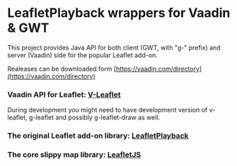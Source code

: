 # LeafletPlayback wrappers for Vaadin & GWT

This project provides Java API for both client (GWT, with "g-" prefix) and server (Vaadin) side for the popular Leaflet add-on.

Realeases can be downloaded form [https://vaadin.com/directory](https://vaadin.com/directory)

### Vaadin API for Leaflet: [V-Leaflet](https://github.com/mstahv/v-leaflet)

During development you might need to have development version of v-leaflet, g-leaflet and possibly g-leaflet-draw as well.

### The original Leaflet add-on library: [LeafletPlayback](https://github.com/hallahan/LeafletPlayback)

### The core slippy map library: [LeafletJS](http://leafletjs.com)



